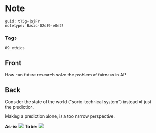 # Note
```
guid: tT5g+|$jFr
notetype: Basic-02d89-e0e22
```

### Tags
```
09_ethics
```

## Front
How can future research solve the problem of fairness in AI?

## Back
Consider the state of the world ("socio-technical system") instead of just the prediction.

Making a prediction alone, is a too narrow perspective.

<b>As-is:</b>
 <img src="paste-85016696534e5a1a06ba625782a9aa1459e07506.jpg">
<b>To be:</b>
<img src="paste-6bebfc5df9d51b3bf0e4f9cca86b82508cfe1b6b.jpg">

